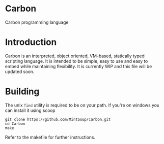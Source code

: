 # Carbon
Carbon programming language

# Introduction
Carbon is an interpreted, object oriented, VM-based, statically typed scripting language. It is intended to be simple, easy to use and easy to embed while maintaining flexibility. It is currently WIP and this file will be updated soon.

# Building
The unix `find` utility is required to be on your path. If you're on windows you can install it using scoop<br>
```
git clone https://github.com/MintSoup/Carbon.git
cd Carbon
make
```
Refer to the makefile for further instructions.
